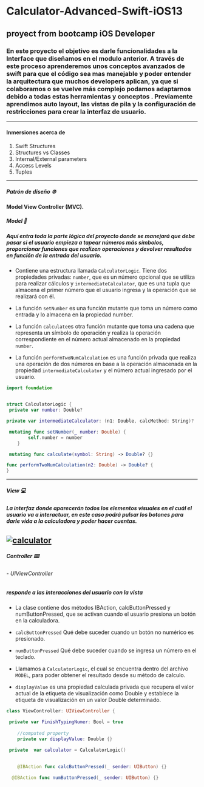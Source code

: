 # Calculator-Advanced-Swift-iOS13  
## proyect from bootcamp iOS Developer 

### En este proyecto el objetivo es darle funcionalidades a la Interface que diseñamos en el modulo anterior. A través de este proceso aprenderemos unos conceptos avanzados de swift para que el código sea mas manejable y poder entender la arquitectura que muchos developers aplican, ya que si colaboramos o se vuelve más complejo podamos adaptarnos debido a todas estas herramientas y conceptos . Previamente aprendimos auto layout, las vistas de pila y la configuración de restricciones para crear la interfaz de usuario.

------------

#### Inmersiones acerca de
1. Swift Structures
1. Structures vs Classes
1. Internal/External parameters
1. Access Levels
1. Tuples


------------


##### Patrón de diseño ⚙️
#### Model View Controller (MVC).


##### Model 📘
##### Aquí entra toda la parte lógica del proyecto donde se manejará que debe pasar si el usuario empieza a tapear números más símbolos, proporcionar funciones que realizen operaciones y devolver resultados en función de la entrada del usuario.

- Contiene una estructura llamada `CalculatorLogic`. Tiene dos propiedades privadas: `number`, que es un número opcional que se utiliza para realizar cálculos y `intermediateCalculator`, que es una tupla que almacena el primer número que el usuario ingresa y la operación que se realizará con él.

- La función `setNumber` es una función mutante que toma un número como entrada y lo almacena en la propiedad number.

- La función `calculate`es otra función mutante que toma una cadena que representa un símbolo de operación y realiza la operación correspondiente en el número actual almacenado en la propiedad `number`.

- La función `performTwoNumCalculation` es una función privada que realiza una operación de dos números en base a la operación almacenada en la propiedad `intermediateCalculator` y el número actual ingresado por el usuario.

```swift
import foundation


struct CalculatorLogic {
 private var number: Double?

private var intermediateCalculator: (n1: Double, calcMethod: String)?

 mutating func setNumber(_ number: Double) {
        self.number = number
    }

 mutating func calculate(symbol: String) -> Double? {}

func performTwoNumCalculation(n2: Double) -> Double? {
}
```
------------


##### View 💻

##### La interfaz donde aparecerán todos los elementos visuales en el cuál el usuario va a interactuar, en este caso podrá pulsar los botones para darle vida a la calculadora y poder hacer cuentas.

[![calculator](https://shots.codepen.io/mjijackson/pen/xOzyGX-1280.jpg?version=1470500473 "calculator")](https://www.google.com/url?sa=i&url=https%3A%2F%2Fcodepen.io%2Fmjijackson%2Fpen%2FxOzyGX&psig=AOvVaw1SfszYCJ53DSmIVuQAVzv_&ust=1677949602706000&source=images&cd=vfe&ved=0CBAQjRxqFwoTCIiR78GfwP0CFQAAAAAdAAAAABAa "calculator")
------------



##### Controller ⌨️
###### - UIViewController 

##### responde a las interacciones del usuario con la vista

- La clase contiene dos métodos IBAction, calcButtonPressed y numButtonPressed, que se activan cuando el usuario presiona un botón en la calculadora.

-   `calcButtonPressed` Qué debe suceder cuando un botón no numérico es presionado.

-  `numButtonPressed` Qué debe suceder cuando se ingresa un número en el teclado.

- Llamamos a `CalculatorLogic`, el cual se encuentra dentro del archivo `MODEL`, para poder obtener el resultado desde su método de calculo.

- `displayValue` es una propiedad calculada privada que recupera el valor actual de la etiqueta de visualización como Double y establece la etiqueta de visualización en un valor Double determinado.

```swift
class ViewController: UIViewController {

 private var FinishTypingNumer: Bool = true
    
    //computed property
    private var displayValue: Double {}

 private  var calculator = CalculatorLogic()
	
    
    @IBAction func calcButtonPressed(_ sender: UIButton) {}

  @IBAction func numButtonPressed(_ sender: UIButton) {}
```
